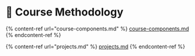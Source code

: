 # 🏫 Course Methodology



{% content-ref url="course-components.md" %}
[course-components.md](course-components.md)
{% endcontent-ref %}

{% content-ref url="projects.md" %}
[projects.md](projects.md)
{% endcontent-ref %}

##
